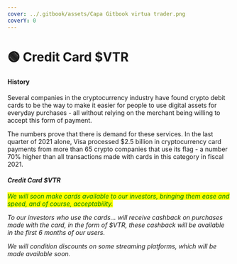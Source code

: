 ```yaml
---
cover: ../.gitbook/assets/Capa Gitbook virtua trader.png
coverY: 0
---
```


# 🟢 Credit Card $VTR

#### History

Several companies in the cryptocurrency industry have found crypto debit cards to be the way to make it easier for people to use digital assets for everyday purchases - all without relying on the merchant being willing to accept this form of payment.

The numbers prove that there is demand for these services. In the last quarter of 2021 alone, Visa processed $2.5 billion in cryptocurrency card payments from more than 65 crypto companies that use its flag - a number 70% higher than all transactions made with cards in this category in fiscal 2021.

#### _Credit Card $VTR_

_<mark style="color:green;">We will soon make cards available to our investors, bringing them ease and speed, and of course, acceptability.</mark>_

_To our investors who use the cards... will receive cashback on purchases made with the card, in the form of $VTR, these cashback will be available in the first 6 months of our users._

_We will condition discounts on some streaming platforms, which will be made available soon._
